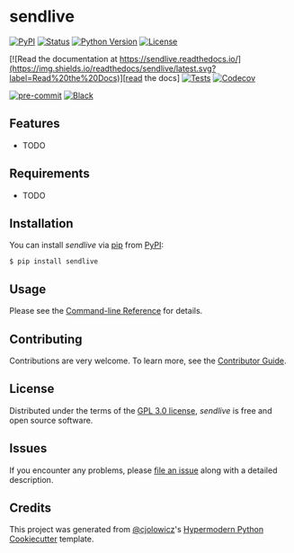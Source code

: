# sendlive

[![PyPI](https://img.shields.io/pypi/v/sendlive.svg)][pypi_]
[![Status](https://img.shields.io/pypi/status/sendlive.svg)][status]
[![Python Version](https://img.shields.io/pypi/pyversions/sendlive)][python version]
[![License](https://img.shields.io/pypi/l/sendlive)][license]

[![Read the documentation at https://sendlive.readthedocs.io/](https://img.shields.io/readthedocs/sendlive/latest.svg?label=Read%20the%20Docs)][read the docs]
[![Tests](https://github.com/LiamBrenner/sendlive/workflows/Tests/badge.svg)][tests]
[![Codecov](https://codecov.io/gh/LiamBrenner/sendlive/branch/main/graph/badge.svg)][codecov]

[![pre-commit](https://img.shields.io/badge/pre--commit-enabled-brightgreen?logo=pre-commit&logoColor=white)][pre-commit]
[![Black](https://img.shields.io/badge/code%20style-black-000000.svg)][black]

[pypi_]: https://pypi.org/project/sendlive/
[status]: https://pypi.org/project/sendlive/
[python version]: https://pypi.org/project/sendlive
[read the docs]: https://sendlive.readthedocs.io/
[tests]: https://github.com/LiamBrenner/sendlive/actions?workflow=Tests
[codecov]: https://app.codecov.io/gh/LiamBrenner/sendlive
[pre-commit]: https://github.com/pre-commit/pre-commit
[black]: https://github.com/psf/black

## Features

- TODO

## Requirements

- TODO

## Installation

You can install _sendlive_ via [pip] from [PyPI]:

```console
$ pip install sendlive
```

## Usage

Please see the [Command-line Reference] for details.

## Contributing

Contributions are very welcome.
To learn more, see the [Contributor Guide].

## License

Distributed under the terms of the [GPL 3.0 license][license],
_sendlive_ is free and open source software.

## Issues

If you encounter any problems,
please [file an issue] along with a detailed description.

## Credits

This project was generated from [@cjolowicz]'s [Hypermodern Python Cookiecutter] template.

[@cjolowicz]: https://github.com/cjolowicz
[pypi]: https://pypi.org/
[hypermodern python cookiecutter]: https://github.com/cjolowicz/cookiecutter-hypermodern-python
[file an issue]: https://github.com/LiamBrenner/sendlive/issues
[pip]: https://pip.pypa.io/

<!-- github-only -->

[license]: https://github.com/LiamBrenner/sendlive/blob/main/LICENSE
[contributor guide]: https://github.com/LiamBrenner/sendlive/blob/main/CONTRIBUTING.md
[command-line reference]: https://sendlive.readthedocs.io/en/latest/usage.html
